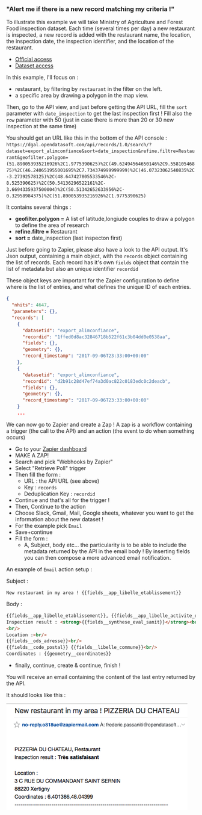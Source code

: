 ### "Alert me if there is a new record matching my criteria !"

To illustrate this example we will take Ministry of Agriculture and Forest Food inspection dataset.
Each time (several times per day) a new restaurant is inspected, a new record is added with the restaurant name, the location, the inspection date, the inspection identifier, and the location of the restaurant.

 - [Official access](http://alim-confiance.gouv.fr/)
 - [Dataset access](https://dgal.opendatasoft.com/explore/dataset/export_alimconfiance/table/)

In this example, I'll focus on :
 - restaurant, by filtering by `restaurant` in the filter on the left.
 - a specific area by drawing a polygon in the map view.

Then, go to the API view, and just before getting the API URL, fill the `sort` parameter with `date_inspection` to get the last inspection first ! 
Fill also the `row` parameter with 50 (just in case there is more than 20 or 30 new inspection at the same time)

You should get an URL like this in the bottom of the API console :
`
https://dgal.opendatasoft.com/api/records/1.0/search/?dataset=export_alimconfiance&sort=date_inspection&refine.filtre=Restaurant&geofilter.polygon=(51.890053935216926%2C1.9775390625)%2C(49.62494564650146%2C9.55810546875)%2C(46.240651955001695%2C7.734374999999999)%2C(46.07323062540835%2C-3.27392578125)%2C(48.647427805533546%2C-8.525390625)%2C(50.54136296522161%2C-3.6694335937500004)%2C(50.51342652633956%2C-0.32958984375)%2C(51.890053935216926%2C1.9775390625)
`

It contains several things :
 - **geofilter.polygon =** A list of latitude,longiude couples to draw a polygon to define the area of research 
 - **refine.filtre =** Restaurant
 - **sort =** date_inspection (last inspecton first)
 
Just before going to Zapier, please also have a look to the API output. 
It's Json output, containing a main object, with the `records` object containing the list of records.
Each record has it's own `fields` object that contain the list of metadata but also an unique identifier `recordid`

These object keys are important for the Zapier configuration to define where is the list of entries, and what defines the unique ID of each entries.

```json
{
  "nhits": 4647,
  "parameters": {},
  "records": [
    {
      "datasetid": "export_alimconfiance",
      "recordid": "1ffed0d8ac32846718b522f61c3b04dd0e0538aa",
      "fields": {},
      "geometry": {},
      "record_timestamp": "2017-09-06T23:33:00+00:00"
    },
    {
      "datasetid": "export_alimconfiance",
      "recordid": "d2b91c28d47ef74a3d0ac822c0183edc0c2deacb",
      "fields": {},
      "geometry": {},
      "record_timestamp": "2017-09-06T23:33:00+00:00"
    }
    ...
```


We can now go to Zapier and create a Zap ! 
A zap is a workflow containing a trigger (the call to the API) and an action (the event to do when something occurs)

- Go to your [Zapier dashboard](https://zapier.com/app/dashboard) 
- MAKE A ZAP!
- Search and pick "Webhooks by Zapier"
- Select "Retrieve Poll" trigger
- Then fill the form :
  - URL : the API URL (see above)
  - Key : `records`
  - Deduplication Key : `recordid`
- Continue and that's all for the trigger !
- Then, Continue to the action
- Choose Slack, Gmail, Mail, Google sheets, whatever you want to get the information about the new dataset !
- For the example pick `Email`
- Save+continue
- Fill the form :
  - A, Subject, body etc... the particularity is to be able to include the metadata returned by the API in the email body !
  By inserting fields you can then compose a more advanced email notification.
  
An example of `Email` action setup :

Subject :
```
New restaurant in my area ! {{fields__app_libelle_etablissement}}
```

Body :
```html
{{fields__app_libelle_etablissement}}, {{fields__app_libelle_activite_etablissement}}<br/>
Inspection result : <strong>{{fields__synthese_eval_sanit}}</strong><br/>
<br/>
Location :<br/>
{{fields__ods_adresse}}<br/>
{{fields__code_postal}} {{fields__libelle_commune}}<br/>
Coordinates : {{geometry__coordinates}}
```

- finally, continue, create & continue, finish !

You will receive an email containing the content of the last entry returned by the API.

It should looks like this :

![Email result](zapier-new-record-alert-example.png "Email example")

